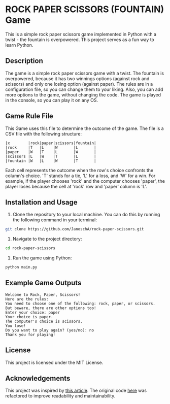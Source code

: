 # ROCK PAPER SCISSORS (FOUNTAIN) Game

This is a simple rock paper scissors game implemented in Python with a twist - the fountain is overpowered. This project serves as a fun way to learn Python.

## Description

The game is a simple rock paper scissors game with a twist. The fountain is overpowered, because it has two winnings options (against rock and scissors) and only one losing option (against paper). The rules are in a configuration file, so you can change them to your liking. Also, you can add more options to the game, without changing the code. The game is played in the console, so you can play it on any OS.

## Game Rule File
This Game uses this file to determine the outcome of the game. The file is a CSV file with the following structure:
```text
|x        |rock|paper|scissors|fountain|
|rock     |T   |L    |W       |L       |
|paper    |W   |T    |L       |W       |
|scissors |L   |W    |T       |L       |
|fountain |W   |L    |W       |T       |
```
Each cell represents the outcome when the row's choice confronts the column's choice. 'T' stands for a tie, 'L' for a loss, and 'W' for a win. For example, if the player chooses 'rock' and the computer chooses 'paper', the player loses because the cell at 'rock' row and 'paper' column is 'L'.

## Installation and Usage

1. Clone the repository to your local machine. You can do this by running the following command in your terminal:

```bash
git clone https://github.com/JanoschA/rock-paper-scissors.git
```

1. Navigate to the project directory:
```bash
cd rock-paper-scissors
```
1. Run the game using Python:
```bash
python main.py
```

## Example Game Outputs
```
Welcome to Rock, Paper, Scissors!
Here are the rules:
You need to choose one of the following: rock, paper, or scissors.
But beware, there are other options too!
Enter your choice: paper
Your choice is paper.
The computer's choice is scissors.
You lose!
Do you want to play again? (yes/no): no
Thank you for playing!
```

## License

This project is licensed under the MIT License.

## Acknowledgements

This project was inspired by [this article](https://bootcamp.cvn.columbia.edu/blog/python-projects-for-beginners-to-gain-skills/). The original code [here](https://thehelloworldprogram.com/python/python-game-rock-paper-scissors/) was refactored to improve readability and maintainability.